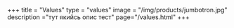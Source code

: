 +++
title = "Values"
type = "values"
image = "/img/products/jumbotron.jpg"
description ="тут якийсь опис тест"
page="/values.html"
+++
